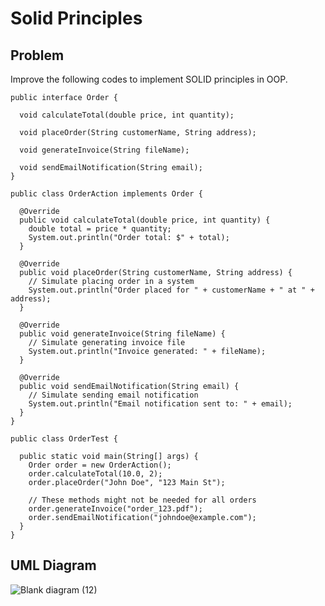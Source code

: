# Solid Principles
## Problem
Improve the following codes to implement SOLID principles in OOP.


```
public interface Order {

  void calculateTotal(double price, int quantity);
  
  void placeOrder(String customerName, String address);
  
  void generateInvoice(String fileName);
  
  void sendEmailNotification(String email);
}
```

```
public class OrderAction implements Order {

  @Override
  public void calculateTotal(double price, int quantity) {
    double total = price * quantity;
    System.out.println("Order total: $" + total);
  }

  @Override
  public void placeOrder(String customerName, String address) {
    // Simulate placing order in a system
    System.out.println("Order placed for " + customerName + " at " + address);
  }

  @Override
  public void generateInvoice(String fileName) {
    // Simulate generating invoice file
    System.out.println("Invoice generated: " + fileName);
  }

  @Override
  public void sendEmailNotification(String email) {
    // Simulate sending email notification
    System.out.println("Email notification sent to: " + email);
  }
}
```

```
public class OrderTest {

  public static void main(String[] args) {
    Order order = new OrderAction();
    order.calculateTotal(10.0, 2);
    order.placeOrder("John Doe", "123 Main St");

    // These methods might not be needed for all orders
    order.generateInvoice("order_123.pdf");
    order.sendEmailNotification("johndoe@example.com");
  }
}
```
## UML Diagram
![Blank diagram (12)](https://github.com/SimounReyes/SolidPrinciples/assets/142649580/6a0e47c4-ce04-40b2-bda5-6577b328886f)
